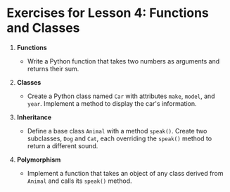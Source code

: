 # Exercises for Lesson 4: Functions and Classes

1. **Functions**
   - Write a Python function that takes two numbers as arguments and returns their sum.

2. **Classes**
   - Create a Python class named `Car` with attributes `make`, `model`, and `year`. Implement a method to display the car's information.

3. **Inheritance**
   - Define a base class `Animal` with a method `speak()`. Create two subclasses, `Dog` and `Cat`, each overriding the `speak()` method to return a different sound.

4. **Polymorphism**
   - Implement a function that takes an object of any class derived from `Animal` and calls its `speak()` method.
